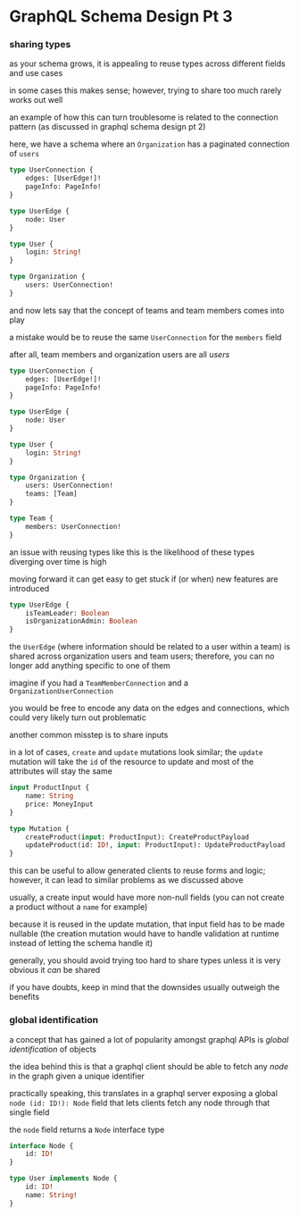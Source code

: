 # GraphQL Schema Design Pt 3

### sharing types

as your schema grows, it is appealing to reuse types across different fields and use cases

in some cases this makes sense; however, trying to share too much rarely works out well

an example of how this can turn troublesome is related to the connection pattern (as discussed in graphql schema design pt 2)

here, we have a schema where an `Organization` has a paginated connection of `users`

```graphql
type UserConnection {
    edges: [UserEdge!]!
    pageInfo: PageInfo!
}

type UserEdge {
    node: User
}

type User {
    login: String!
}

type Organization {
    users: UserConnection!
}
```

and now lets say that the concept of teams and team members comes into play

a mistake would be to reuse the same `UserConnection` for the `members` field

after all, team members and organization users are all _users_

```graphql
type UserConnection {
    edges: [UserEdge!]!
    pageInfo: PageInfo!
}

type UserEdge {
    node: User
}

type User {
    login: String!
}

type Organization {
    users: UserConnection!
    teams: [Team]
}

type Team {
    members: UserConnection!
}
```

an issue with reusing types like this is the likelihood of these types diverging over time is high

moving forward it can get easy to get stuck if (or when) new features are introduced

```graphql
type UserEdge {
    isTeamLeader: Boolean
    isOrganizationAdmin: Boolean
}
```

the `UserEdge` (where information should be related to a user within a team) is shared across organization users and team users; therefore, you can no longer add anything specific to one of them

imagine if you had a `TeamMemberConnection` and a `OrganizationUserConnection`

you would be free to encode any data on the edges and connections, which could very likely turn out problematic

another common misstep is to share inputs

in a lot of cases, `create` and `update` mutations look similar; the `update` mutation will take the `id` of the resource to update and most of the attributes will stay the same

```graphql
input ProductInput {
    name: String
    price: MoneyInput
}

type Mutation {
    createProduct(input: ProductInput): CreateProductPayload
    updateProduct(id: ID!, input: ProductInput): UpdateProductPayload
}
```

this can be useful to allow generated clients to reuse forms and logic; however, it can lead to similar problems as we discussed above

usually, a create input would have more non-null fields (you can not create a product without a `name` for example)

because it is reused in the update mutation, that input field has to be made nullable (the creation mutation would have to handle validation at runtime instead of letting the schema handle it)

generally, you should avoid trying too hard to share types unless it is very obvious it _can_ be shared

if you have doubts, keep in mind that the downsides usually outweigh the benefits

### global identification

a concept that has gained a lot of popularity amongst graphql APIs is _global identification_ of objects

the idea behind this is that a graphql client should be able to fetch any _node_ in the graph given a unique identifier

practically speaking, this translates in a graphql server exposing a global `node (id: ID!): Node` field that lets clients fetch any node through that single field

the `node` field returns a `Node` interface type

```graphql
interface Node {
    id: ID!
}

type User implements Node {
    id: ID!
    name: String!
}
```
